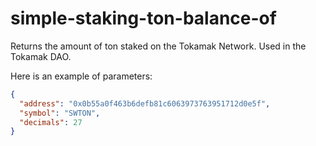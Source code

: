 # simple-staking-ton-balance-of

Returns the amount of ton staked on the Tokamak Network. Used in the Tokamak DAO.

Here is an example of parameters:

```json
{
  "address": "0x0b55a0f463b6defb81c6063973763951712d0e5f",
  "symbol": "SWTON",
  "decimals": 27
}
```

